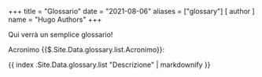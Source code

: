 +++
title = "Glossario"
date = "2021-08-06"
aliases = ["glossary"]
[ author ]
  name = "Hugo Authors"
+++

Qui verrà un semplice glossario!

<div>Acronimo {{$.Site.Data.glossary.list.Acronimo}}: <p>{{ index .Site.Data.glossary.list "Descrizione" | markdownify }}</p></div>